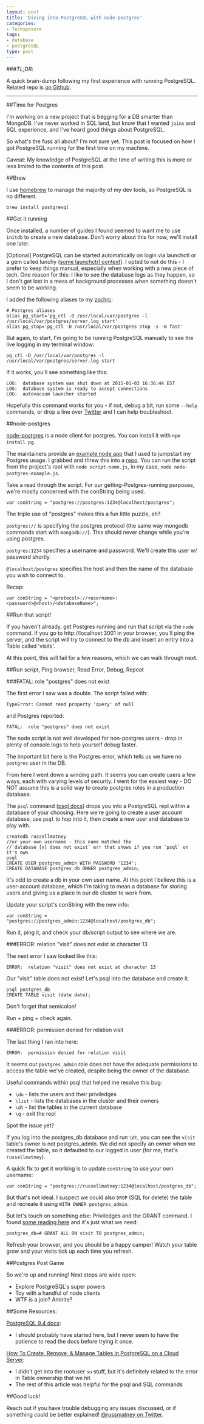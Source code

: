 ```yaml
---
layout: post
title: 'Diving into PostgreSQL with node-postgres'
categories:
- Techsposure
tags:
- database
- postgreSQL
type: post
---
```


###*TL;DR*:

A quick brain-dump following my first experience with running PostgreSQL.
Related repo is [on Github](https://github.com/russmatney/postgres-playground).

---

##Time for Postgres

I'm working on a new project that is begging for a DB smarter than MongoDB.
I've never worked in SQL land,
but know that I wanted `joins`
and SQL experience,
and I've heard good things about PostgreSQL.

So what's the fuss all about?
I'm not sure yet.
This post is focused on how I got PostgreSQL running for the first time on my
machine.

Caveat: My knowledge of PostgreSQL at the time of writing this is more or less
limited to the contents of this post.

##Brew

I use [homebrew](http://brew.sh/) to manage the majority of my dev tools,
so PostgreSQL is no different.

    brew install postgresql

##Get it running

Once installed, a number of guides I found seemed to want me to use
`initdb` to create a new database.
Don't worry about this for now, we'll install one later.

[Optional] PostgreSQL can be started automatically on login via launchctl or a gem called
lunchy ([some launchctrl
context](http://robots.thoughtbot.com/starting-and-stopping-background-services-with-homebrew)).
I opted to not do this - I prefer to keep things manual,
especially when working with a new piece of tech.
One reason for this: I like to see the database logs as they happen,
so I don't get lost in a mess of background processes when something doesn't
seem to be working.

I added the following aliases to my [zschrc](https://github.com/russmatney/dotfiles/commit/68645933ff2cc591d577aaed52af643998be1128):

    # Postgres aliases
    alias pg_start='pg_ctl -D /usr/local/var/postgres -l /usr/local/var/postgres/server.log start'
    alias pg_stop='pg_ctl -D /usr/local/var/postgres stop -s -m fast'

But again, to start, I'm going to be running PostgreSQL manually to see the live
logging in my terminal window:

    pg_ctl -D /usr/local/var/postgres -l /usr/local/var/postgres/server.log start

If it works, you'll see something like this:

    LOG:  database system was shut down at 2015-01-03 16:36:44 EST
    LOG:  database system is ready to accept connections
    LOG:  autovacuum launcher started

Hopefully this command works for you - if not, debug a bit, run some `--help`
commands, or drop a line over [Twitter](https://twitter.com/russmatney) and I can help troubleshoot.

##node-postgres

[node-postgres](https://github.com/brianc/node-postgres) is a node client for
postgres. You can install it with `npm install pg`.

The maintainers provide an [example node
app](https://github.com/brianc/node-postgres/wiki/Example)
that I used to jumpstart my Postgres usage.
I grabbed and threw this into a
[repo](https://github.com/russmatney/postgres-playground).
You can run the script from the project's root with `node script-name.js`,
in my case, `node node-postgres-example.js`.

Take a read through the script.
For our getting-Postgres-running purposes,
we're mostly concerned with the conString being used.

    var conString = "postgres://postgres:1234@localhost/postgres";

The triple use of "postgres" makes this a fun little puzzle, eh?

`postgres://` is specifying the postgres protocol
(the same way mongodb commands start with `mongodb://`).
This should never change while you're using postgres.

`postgres:1234` specifies a username and password.
We'll create this user w/ password shortly.

`@localhost/postgres` specifies the host and then the name of the database you
wish to connect to.

Recap:

    var conString = "<protocol>://<username>:<password>@<host>/<databaseName>";

##Run that script!

If you haven't already, get Postgres running and run that script via the `node`
command.
If you go to http://localhost:3001 in your browser, you'll ping the server,
and the script will try to connect to the db and insert an entry into a Table
called 'visits'.

At this point, this will fail for a few reasons, which we can walk through next.

##Run script, Ping browser, Read Error, Debug, Repeat

###FATAL:  role "postgres" does not exist

The first error I saw was a double. The script failed with:

    TypeError: Cannot read property 'query' of null

and Postgres reported:

    FATAL:  role "postgres" does not exist

The node script is not well developed for non-postgres users -
drop in plenty of console.logs to help yourself debug faster.

The important bit here is the Postgres error,
which tells us we have no `postgres` user in the DB.

From here I went down a winding path.
It seems you can create users a few ways,
each with varying levels of security.
I went for the easiest way - DO NOT assume this is a solid way to create
postgres roles in a production database.

The `psql` command
([psql docs](http://www.postgresql.org/docs/current/interactive/app-psql.html))
drops you into a PostgreSQL repl within a database of your
choosing. Here we're going to create a user account database, use `psql` to hop into it,
then create a new user and database to play with.

    createdb russellmatney
    //or your own username - this name matched the
    //`database [x] does not exist` err that shows if you run `psql` on it's own
    psql
    CREATE USER postgres_admin WITH PASSWORD '1234';
    CREATE DATABASE postgres_db OWNER postgres_admin;

It's odd to create a db in your own user name.
At this point I believe this is a user-account database,
which I'm taking to mean a database for storing users
and giving us a place in our db cluster to work from.

Update your script's conString with the new info:

    var conString = "postgres://postgres_admin:1234@localhost/postgres_db";

Run it, ping it, and check your db/script output to see where we are.

###ERROR:  relation "visit" does not exist at character 13

The next error I saw looked like this:

    ERROR:  relation "visit" does not exist at character 13

Our "visit" table does not exist!
Let's psql into the database and create it.

    psql postgres_db
    CREATE TABLE visit (date date);

Don't forget that semicolon!

Run + ping + check again.

###ERROR:  permission denied for relation visit

The last thing I ran into here:

    ERROR:  permission denied for relation visit

It seems our `postgres_admin` role does not have the adequate permissions to
access the table we've created,
despite being the owner of the database.

Useful commands within psql that helped me resolve this bug:

- `\du` - lists the users and their priviledges
- `\list` - lists the databases in the cluster and their owners
- `\dt` - list the tables in the current database
- `\q` - exit the repl

Spot the issue yet?

If you log into the postgres_db database and run `\dt`,
you can see the `visit` table's owner is not postgres_admin.
We did not specify an owner when we created the table,
so it defaulted to our logged in user (for me, that's `russellmatney`).

A quick fix to get it working is to update `conString` to use your own username:

    var conString = "postgres://russellmatney:1234@localhost/postgres_db";

But that's not ideal. I suspect we could also `DROP` (SQL for delete) the table and
recreate it using `WITH OWNER postgres_admin`.

But let's touch on something else: Priviledges and the GRANT command.
I found [some reading
here](http://www.postgresql.org/docs/8.1/static/privileges.html)
and it's just what we need:

    postgres_db=# GRANT ALL ON visit TO postgres_admin;

Refresh your browser, and you should be a happy camper!
Watch your table grow and your visits tick up each time you refresh.

##Postgres Post Game

So we're up and running!
Next steps are wide open:

- Explore PostgreSQL's super powers
- Toy with a handful of node clients
- WTF is a join? Amirite?

##Some Resources:

[PostgreSQL 9.4 docs](http://www.postgresql.org/docs/9.4/static/index.html):

  - I should probably have started here,
  but I never seem to have the patience to read the docs before trying it once.

[How To Create, Remove, & Manage Tables in PostgreSQL on a Cloud Server](https://www.digitalocean.com/community/tutorials/how-to-create-remove-manage-tables-in-postgresql-on-a-cloud-server):

  - I didn't get into the rootuser `su` stuff, but it's definitely related to
  	the error in Table ownership that we hit
  - The rest of this article was helpful for the psql and SQL commands

##Good luck!

Reach out if you have trouble debugging any issues discussed,
or if something could be better explained! [@russmatney on
Twitter](https://twitter.com/russmatney).

